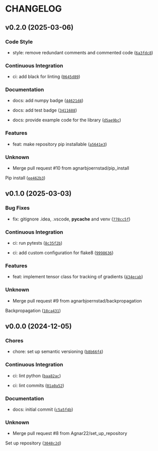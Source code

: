 # CHANGELOG


## v0.2.0 (2025-03-06)

### Code Style

* style: remove redundant comments and commented code ([`6a3fdc8`](https://github.com/agnarbjoernstad/gradflow/commit/6a3fdc8e1502c51d171fab08e9cd89a248f542b6))

### Continuous Integration

* ci: add black for linting ([`0645d89`](https://github.com/agnarbjoernstad/gradflow/commit/0645d89aa0b89a4cc5f9349efae7ad04e816ae94))

### Documentation

* docs: add numpy badge ([`44621d4`](https://github.com/agnarbjoernstad/gradflow/commit/44621d45e0fc18609cff8f4e8aa69139dca2fa2c))

* docs: add test badge ([`3411688`](https://github.com/agnarbjoernstad/gradflow/commit/34116885ab058ff8860197bb28cd951acd973b99))

* docs: provide example code for the library ([`d5ae9bc`](https://github.com/agnarbjoernstad/gradflow/commit/d5ae9bce008d9b8b323ca917b799d2bd74898adf))

### Features

* feat: make repository pip installable ([`a5641e3`](https://github.com/agnarbjoernstad/gradflow/commit/a5641e3d4111afbbd3a13e70a829a4fca10e4b0f))

### Unknown

* Merge pull request #10 from agnarbjoernstad/pip_install

Pip install ([`ee462b3`](https://github.com/agnarbjoernstad/gradflow/commit/ee462b3f1a5d60ed027bde09c8ad99b41386af3d))


## v0.1.0 (2025-03-03)

### Bug Fixes

* fix: gitignore .idea, .vscode, __pycache__ and venv ([`778cc5f`](https://github.com/agnarbjoernstad/gradflow/commit/778cc5ff8f8f7e28c58d57327a27bc0d7b3603d5))

### Continuous Integration

* ci: run pytests ([`8c35f2b`](https://github.com/agnarbjoernstad/gradflow/commit/8c35f2b65c3fcf77d623e44223cd6b2832e6bc9a))

* ci: add custom configuration for flake8 ([`9998636`](https://github.com/agnarbjoernstad/gradflow/commit/9998636f1122a3d5919e3c6af80e176a3e1a9ee4))

### Features

* feat: implement tensor class for tracking of gradients ([`434ecab`](https://github.com/agnarbjoernstad/gradflow/commit/434ecab6775ec967f977b0144996e81537b09916))

### Unknown

* Merge pull request #9 from agnarbjoernstad/backpropagation

Backpropagation ([`18ca431`](https://github.com/agnarbjoernstad/gradflow/commit/18ca431672285c641d87fedbe1463ab1f4890d6c))


## v0.0.0 (2024-12-05)

### Chores

* chore: set up semantic versioning ([`b8b66f4`](https://github.com/agnarbjoernstad/gradflow/commit/b8b66f421421c3085ec314ba4135c9b7eca96890))

### Continuous Integration

* ci: lint python ([`baa82ac`](https://github.com/agnarbjoernstad/gradflow/commit/baa82ac80b2364a7a59855a68e1d6234b51941a0))

* ci: lint commits ([`01a0a52`](https://github.com/agnarbjoernstad/gradflow/commit/01a0a529c9d9c8649f3d768ee6f3a01837eef807))

### Documentation

* docs: initial commit ([`c5a5f4b`](https://github.com/agnarbjoernstad/gradflow/commit/c5a5f4b7f09d6daa185855fe0b901cc170e8df51))

### Unknown

* Merge pull request #8 from Agnar22/set_up_repository

Set up repository ([`3048c2d`](https://github.com/agnarbjoernstad/gradflow/commit/3048c2d9b5c3f4961a445491a49608348b3f95dd))
